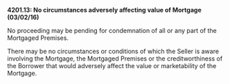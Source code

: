 **4201.13: No circumstances adversely affecting value of Mortgage
(03/02/16)**

No proceeding may be pending for condemnation of all or any part of the
Mortgaged Premises.

There may be no circumstances or conditions of which the Seller is aware
involving the Mortgage, the Mortgaged Premises or the creditworthiness
of the Borrower that would adversely affect the value or marketability
of the Mortgage.